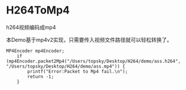 # H264ToMp4
h264视频编码成mp4

本Demo基于mp4v2实现，只需要传入视频文件路径就可以轻松转换了。
```
MP4Encoder mp4Encoder;
    if (mp4Encoder.packet2Mp4("/Users/topsky/Desktop/H264/demo/ass.h264", "/Users/topsky/Desktop/H264/demo/ass.mp4")) {
        printf("Error:Packet to Mp4 fail.\n");
        return -1;
    }
```
